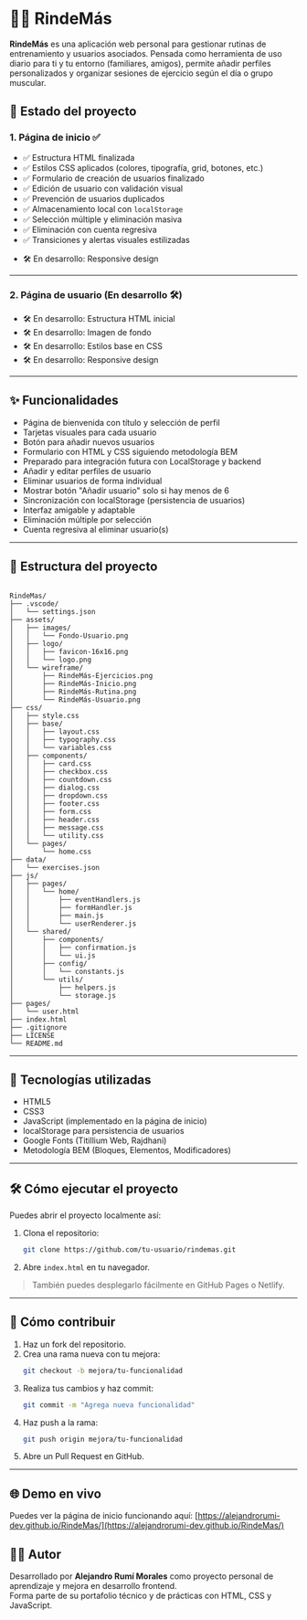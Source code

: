 # 🏋️‍♂️ RindeMás

**RindeMás** es una aplicación web personal para gestionar rutinas de entrenamiento y usuarios asociados. Pensada como herramienta de uso diario para ti y tu entorno (familiares, amigos), permite añadir perfiles personalizados y organizar sesiones de ejercicio según el día o grupo muscular.

## 🚀 Estado del proyecto

### 1. **Página de inicio ✅**

- ✅ Estructura HTML finalizada
- ✅ Estilos CSS aplicados (colores, tipografía, grid, botones, etc.)
- ✅ Formulario de creación de usuarios finalizado
- ✅ Edición de usuario con validación visual
- ✅ Prevención de usuarios duplicados
- ✅ Almacenamiento local con `localStorage`
- ✅ Selección múltiple y eliminación masiva
- ✅ Eliminación con cuenta regresiva
- ✅ Transiciones y alertas visuales estilizadas
+ 🛠️ En desarrollo: Responsive design

---

### 2. **Página de usuario (En desarrollo 🛠️)**

+ 🛠️ En desarrollo: Estructura HTML inicial
+ 🛠️ En desarrollo: Imagen de fondo
+ 🛠️ En desarrollo: Estilos base en CSS
+ 🛠️ En desarrollo: Responsive design

---

## ✨ Funcionalidades

- Página de bienvenida con título y selección de perfil
- Tarjetas visuales para cada usuario
- Botón para añadir nuevos usuarios
- Formulario con HTML y CSS siguiendo metodología BEM
- Preparado para integración futura con LocalStorage y backend
- Añadir y editar perfiles de usuario
- Eliminar usuarios de forma individual
- Mostrar botón "Añadir usuario" solo si hay menos de 6
- Sincronización con localStorage (persistencia de usuarios)
- Interfaz amigable y adaptable
- Eliminación múltiple por selección
- Cuenta regresiva al eliminar usuario(s)

---

## 📂 Estructura del proyecto

```plaintext

RindeMas/
├── .vscode/
│   └── settings.json
├── assets/
│   ├── images/
│   │   └── Fondo-Usuario.png
│   ├── logo/
│   │   ├── favicon-16x16.png
│   │   └── logo.png
│   └── wireframe/
│       ├── RindeMás-Ejercicios.png
│       ├── RindeMás-Inicio.png
│       ├── RindeMás-Rutina.png
│       └── RindeMás-Usuario.png
├── css/
│   ├── style.css
│   ├── base/
│   │   ├── layout.css
│   │   ├── typography.css
│   │   └── variables.css
│   ├── components/
│   │   ├── card.css
│   │   ├── checkbox.css
│   │   ├── countdown.css
│   │   ├── dialog.css
│   │   ├── dropdown.css
│   │   ├── footer.css
│   │   ├── form.css
│   │   ├── header.css
│   │   ├── message.css
│   │   └── utility.css
│   └── pages/
│       └── home.css
├── data/
│   └── exercises.json
├── js/
│   ├── pages/
│   │   └── home/
│   │       ├── eventHandlers.js
│   │       ├── formHandler.js
│   │       ├── main.js
│   │       └── userRenderer.js
│   └── shared/
│       ├── components/
│       │   ├── confirmation.js
│       │   └── ui.js
│       ├── config/
│       │   └── constants.js
│       └── utils/
│           ├── helpers.js
│           └── storage.js
├── pages/
│   └── user.html
├── index.html
├── .gitignore
├── LICENSE
└── README.md

```

---

## 🧩 Tecnologías utilizadas

- HTML5
- CSS3
- JavaScript (implementado en la página de inicio)
- localStorage para persistencia de usuarios
- Google Fonts (Titillium Web, Rajdhani)
- Metodología BEM (Bloques, Elementos, Modificadores)

---

## 🛠️ Cómo ejecutar el proyecto

Puedes abrir el proyecto localmente así:

1. Clona el repositorio:
   ```bash
   git clone https://github.com/tu-usuario/rindemas.git
   ```
2. Abre `index.html` en tu navegador.

> También puedes desplegarlo fácilmente en GitHub Pages o Netlify.

---

## 🤝 Cómo contribuir

1. Haz un fork del repositorio.
2. Crea una rama nueva con tu mejora:
   ```bash
   git checkout -b mejora/tu-funcionalidad
   ```
3. Realiza tus cambios y haz commit:
   ```bash
   git commit -m "Agrega nueva funcionalidad"
   ```
4. Haz push a la rama:
   ```bash
   git push origin mejora/tu-funcionalidad
   ```
5. Abre un Pull Request en GitHub.

---

## 🌐 Demo en vivo

Puedes ver la página de inicio funcionando aquí:
[https://alejandrorumi-dev.github.io/RindeMas/](https://alejandrorumi-dev.github.io/RindeMas/)

## 👨‍💻 Autor

Desarrollado por **Alejandro Rumí Morales** como proyecto personal de aprendizaje y mejora en desarrollo frontend.  
Forma parte de su portafolio técnico y de prácticas con HTML, CSS y JavaScript.